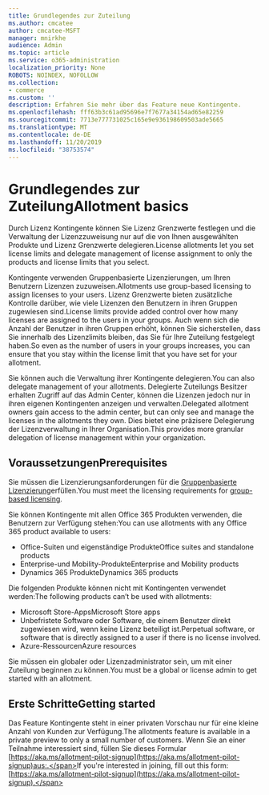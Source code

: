 ```yaml
---
title: Grundlegendes zur Zuteilung
ms.author: cmcatee
author: cmcatee-MSFT
manager: mnirkhe
audience: Admin
ms.topic: article
ms.service: o365-administration
localization_priority: None
ROBOTS: NOINDEX, NOFOLLOW
ms.collection:
- commerce
ms.custom: ''
description: Erfahren Sie mehr über das Feature neue Kontingente.
ms.openlocfilehash: fff63b3c61ad95696e7f7677a34154ad65e82259
ms.sourcegitcommit: 7713e777731025c165e9e936198609503ade5665
ms.translationtype: MT
ms.contentlocale: de-DE
ms.lasthandoff: 11/20/2019
ms.locfileid: "38753574"
---
```

# <a name="allotment-basics"></a><span data-ttu-id="057e4-103">Grundlegendes zur Zuteilung</span><span class="sxs-lookup"><span data-stu-id="057e4-103">Allotment basics</span></span>

<span data-ttu-id="057e4-104">Durch Lizenz Kontingente können Sie Lizenz Grenzwerte festlegen und die Verwaltung der Lizenzzuweisung nur auf die von Ihnen ausgewählten Produkte und Lizenz Grenzwerte delegieren.</span><span class="sxs-lookup"><span data-stu-id="057e4-104">License allotments let you set license limits and delegate management of license assignment to only the products and license limits that you select.</span></span>

<span data-ttu-id="057e4-105">Kontingente verwenden Gruppenbasierte Lizenzierungen, um Ihren Benutzern Lizenzen zuzuweisen.</span><span class="sxs-lookup"><span data-stu-id="057e4-105">Allotments use group-based licensing to assign licenses to your users.</span></span> <span data-ttu-id="057e4-106">Lizenz Grenzwerte bieten zusätzliche Kontrolle darüber, wie viele Lizenzen den Benutzern in ihren Gruppen zugewiesen sind.</span><span class="sxs-lookup"><span data-stu-id="057e4-106">License limits provide added control over how many licenses are assigned to the users in your groups.</span></span> <span data-ttu-id="057e4-107">Auch wenn sich die Anzahl der Benutzer in ihren Gruppen erhöht, können Sie sicherstellen, dass Sie innerhalb des Lizenzlimits bleiben, das Sie für Ihre Zuteilung festgelegt haben.</span><span class="sxs-lookup"><span data-stu-id="057e4-107">So even as the number of users in your groups increases, you can ensure that you stay within the license limit that you have set for your allotment.</span></span>

<span data-ttu-id="057e4-108">Sie können auch die Verwaltung ihrer Kontingente delegieren.</span><span class="sxs-lookup"><span data-stu-id="057e4-108">You can also delegate management of your allotments.</span></span> <span data-ttu-id="057e4-109">Delegierte Zuteilungs Besitzer erhalten Zugriff auf das Admin Center, können die Lizenzen jedoch nur in ihren eigenen Kontingenten anzeigen und verwalten.</span><span class="sxs-lookup"><span data-stu-id="057e4-109">Delegated allotment owners gain access to the admin center, but can only see and manage the licenses in the allotments they own.</span></span> <span data-ttu-id="057e4-110">Dies bietet eine präzisere Delegierung der Lizenzverwaltung in Ihrer Organisation.</span><span class="sxs-lookup"><span data-stu-id="057e4-110">This provides more granular delegation of license management within your organization.</span></span>

## <a name="prerequisites"></a><span data-ttu-id="057e4-111">Voraussetzungen</span><span class="sxs-lookup"><span data-stu-id="057e4-111">Prerequisites</span></span>

<span data-ttu-id="057e4-112">Sie müssen die Lizenzierungsanforderungen für die [Gruppenbasierte Lizenzierung](https://docs.microsoft.com/azure/active-directory/fundamentals/active-directory-licensing-whatis-azure-portal#licensing-requirements)erfüllen.</span><span class="sxs-lookup"><span data-stu-id="057e4-112">You must meet the licensing requirements for [group-based licensing](https://docs.microsoft.com/azure/active-directory/fundamentals/active-directory-licensing-whatis-azure-portal#licensing-requirements).</span></span>

<span data-ttu-id="057e4-113">Sie können Kontingente mit allen Office 365 Produkten verwenden, die Benutzern zur Verfügung stehen:</span><span class="sxs-lookup"><span data-stu-id="057e4-113">You can use allotments with any Office 365 product available to users:</span></span>

- <span data-ttu-id="057e4-114">Office-Suiten und eigenständige Produkte</span><span class="sxs-lookup"><span data-stu-id="057e4-114">Office suites and standalone products</span></span>
- <span data-ttu-id="057e4-115">Enterprise-und Mobility-Produkte</span><span class="sxs-lookup"><span data-stu-id="057e4-115">Enterprise and Mobility products</span></span>
- <span data-ttu-id="057e4-116">Dynamics 365 Produkte</span><span class="sxs-lookup"><span data-stu-id="057e4-116">Dynamics 365 products</span></span>

<span data-ttu-id="057e4-117">Die folgenden Produkte können nicht mit Kontingenten verwendet werden:</span><span class="sxs-lookup"><span data-stu-id="057e4-117">The following products can’t be used with allotments:</span></span>

- <span data-ttu-id="057e4-118">Microsoft Store-Apps</span><span class="sxs-lookup"><span data-stu-id="057e4-118">Microsoft Store apps</span></span>
- <span data-ttu-id="057e4-119">Unbefristete Software oder Software, die einem Benutzer direkt zugewiesen wird, wenn keine Lizenz beteiligt ist.</span><span class="sxs-lookup"><span data-stu-id="057e4-119">Perpetual software, or software that is directly assigned to a user if there is no license involved.</span></span>
- <span data-ttu-id="057e4-120">Azure-Ressourcen</span><span class="sxs-lookup"><span data-stu-id="057e4-120">Azure resources</span></span>

<span data-ttu-id="057e4-121">Sie müssen ein globaler oder Lizenzadministrator sein, um mit einer Zuteilung beginnen zu können.</span><span class="sxs-lookup"><span data-stu-id="057e4-121">You must be a global or license admin to get started with an allotment.</span></span>

## <a name="getting-started"></a><span data-ttu-id="057e4-122">Erste Schritte</span><span class="sxs-lookup"><span data-stu-id="057e4-122">Getting started</span></span>

<span data-ttu-id="057e4-123">Das Feature Kontingente steht in einer privaten Vorschau nur für eine kleine Anzahl von Kunden zur Verfügung.</span><span class="sxs-lookup"><span data-stu-id="057e4-123">The allotments feature is available in a private preview to only a small number of customers.</span></span> <span data-ttu-id="057e4-124">Wenn Sie an einer Teilnahme interessiert sind, füllen Sie dieses Formular [https://aka.ms/allotment-pilot-signup](https://aka.ms/allotment-pilot-signup)aus:.</span><span class="sxs-lookup"><span data-stu-id="057e4-124">If you're interested in joining, fill out this form: [https://aka.ms/allotment-pilot-signup](https://aka.ms/allotment-pilot-signup).</span></span>
